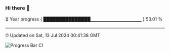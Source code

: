 ### Hi there 👋

⏳ Year progress { ███████████████▁▁▁▁▁▁▁▁▁▁▁▁▁▁▁ } 53.01 %

---

⏰ Updated on Sat, 13 Jul 2024 00:41:38 GMT

![Progress Bar CI](https://github.com/Shyam-Makwana/GitHub-Actions-Demo/workflows/Progress%20Bar%20CI/badge.svg)
